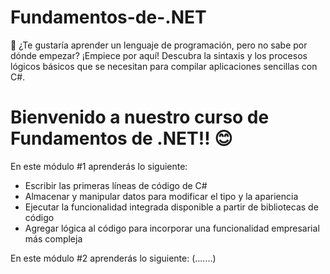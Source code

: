 # Fundamentos-de-.NET
👀 ¿Te gustaría aprender un lenguaje de programación, pero no sabe por dónde empezar? ¡Empiece por aquí! Descubra la sintaxis y los procesos lógicos básicos que se necesitan para compilar aplicaciones sencillas con C#. 
# Bienvenido a nuestro curso de Fundamentos de .NET‼ 😊

En este módulo #1 aprenderás lo siguiente:

-   Escribir las primeras líneas de código de C#
-   Almacenar y manipular datos para modificar el tipo y la apariencia
-   Ejecutar la funcionalidad integrada disponible a partir de bibliotecas de código
-   Agregar lógica al código para incorporar una funcionalidad empresarial más compleja

En este módulo #2 aprenderás lo siguiente:
(.......)
